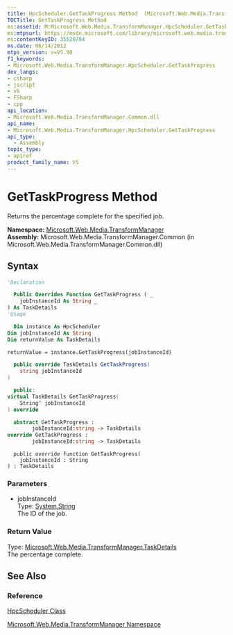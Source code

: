 ```yaml
---
title: HpcScheduler.GetTaskProgress Method  (Microsoft.Web.Media.TransformManager)
TOCTitle: GetTaskProgress Method
ms:assetid: M:Microsoft.Web.Media.TransformManager.HpcScheduler.GetTaskProgress(System.String)
ms:mtpsurl: https://msdn.microsoft.com/library/microsoft.web.media.transformmanager.hpcscheduler.gettaskprogress(v=VS.90)
ms:contentKeyID: 35520784
ms.date: 06/14/2012
mtps_version: v=VS.90
f1_keywords:
- Microsoft.Web.Media.TransformManager.HpcScheduler.GetTaskProgress
dev_langs:
- csharp
- jscript
- vb
- FSharp
- cpp
api_location:
- Microsoft.Web.Media.TransformManager.Common.dll
api_name:
- Microsoft.Web.Media.TransformManager.HpcScheduler.GetTaskProgress
api_type:
  - Assembly
topic_type:
- apiref
product_family_name: VS
---
```


# GetTaskProgress Method

Returns the percentage complete for the specified job.

**Namespace:**  [Microsoft.Web.Media.TransformManager](microsoft-web-media-transformmanager-namespace.md)  
**Assembly:**  Microsoft.Web.Media.TransformManager.Common (in Microsoft.Web.Media.TransformManager.Common.dll)

## Syntax

```vb
'Declaration

  Public Overrides Function GetTaskProgress ( _
    jobInstanceId As String _
) As TaskDetails
'Usage

  Dim instance As HpcScheduler
Dim jobInstanceId As String
Dim returnValue As TaskDetails

returnValue = instance.GetTaskProgress(jobInstanceId)
```

```csharp
  public override TaskDetails GetTaskProgress(
    string jobInstanceId
)
```

```cpp
  public:
virtual TaskDetails GetTaskProgress(
    String^ jobInstanceId
) override
```

``` fsharp
  abstract GetTaskProgress :
        jobInstanceId:string -> TaskDetails
override GetTaskProgress :
        jobInstanceId:string -> TaskDetails
```

```jscript
  public override function GetTaskProgress(
    jobInstanceId : String
) : TaskDetails
```

### Parameters

  - jobInstanceId  
    Type: [System.String](https://msdn.microsoft.com/library/s1wwdcbf)  
    The ID of the job.  

### Return Value

Type: [Microsoft.Web.Media.TransformManager.TaskDetails](taskdetails-structure-microsoft-web-media-transformmanager.md)  
The percentage complete.  

## See Also

### Reference

[HpcScheduler Class](hpcscheduler-class-microsoft-web-media-transformmanager.md)

[Microsoft.Web.Media.TransformManager Namespace](microsoft-web-media-transformmanager-namespace.md)
